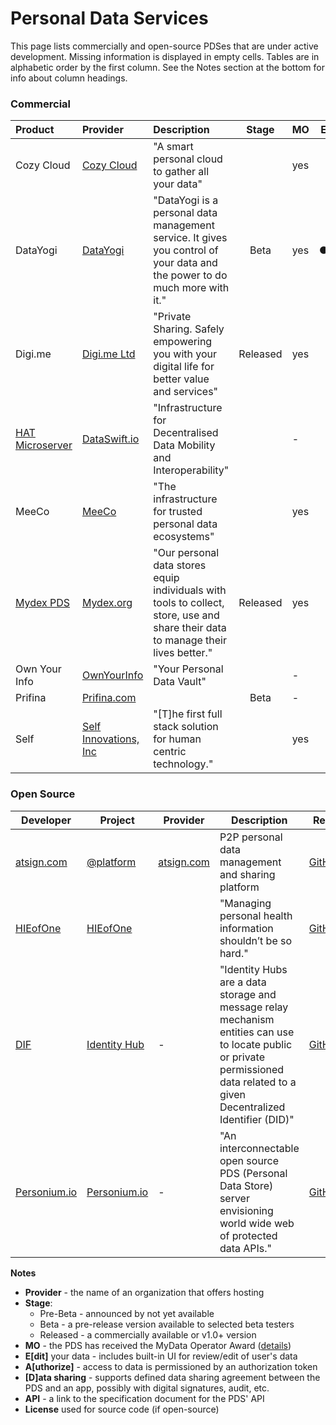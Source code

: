 # Personal Data Services



This page lists commercially and open-source PDSes that are under active development. Missing information is displayed in empty cells. Tables are in alphabetic order by the first column. See the Notes section at the bottom for info about column headings.

### Commercial

| Product                                            | Provider                                  | Description                       | Stage    | MO | E                                                 | A                                                 | D                                               | API |
| :------------------------------------------------- | :---------------------------------------- | :--------- | :----: | :----------------------------------------------------------- | -------------------------------------------------- | -------------------------------------------------- | -------------------------------------------------- | -------------------------------------------------- |
| Cozy Cloud                                         | [Cozy Cloud](https://cozy.io/en/)         | "A smart personal cloud to gather all your data" |            |  yes   |              |     |     |     |
| DataYogi | [DataYogi](https://datayogi.me) | "DataYogi is a personal data management service. It gives you control of your data and the power to do much more with it." | Beta | yes | ● | ●︎ | ●︎ | - |
| Digi.me | [Digi.me Ltd](https://digi.me) | "Private Sharing. Safely empowering you with your digital life for better value and services" | Released | yes |  |  |  |  |
| [HAT Microserver](https://www.hubofallthings.com/) | [DataSwift.io](https://www.dataswift.io/) | "Infrastructure for Decentralised Data Mobility and Interoperability" |            |   -    |  |  |  |      |
| MeeCo						     | [MeeCo](https://MeeCo.me)		 | "The infrastructure for trusted personal data ecosystems"	|            |  yes   |     | ● |   | [API-of-Me](https://docs.meeco.me/) |
| [Mydex PDS](https://mydex.org/platform-services/#personal-data-store) | [Mydex.org](https://mydex.org/) 		 | "Our personal data stores equip individuals with tools to collect, store, use and share their data to manage their lives better." |  Released  |  yes   |  |  |  |      |
| Own Your Info 				     | [OwnYourInfo](https://www.ownyourinfo.com/) | "Your Personal Data Vault" |            | - |                                    |                                    |                                    |  |
| Prifina                                            | [Prifina.com](http://Prifina.com)         |          |    Beta    |   -    |                                                              |                                                              |                                                              |  |
| Self             				     | [Self Innovations, Inc](SelfInnovations.ai) | "[T]he first full stack solution for human centric technology." |	      |  yes   |  |  |  |  |

### Open Source

| Developer                            | Project                                                      | Provider                         | Description                                                  | Repo                                                         |  MO  | E    | A    | D                                   | API                                                          | License    |
| ------------------------------------ | ------------------------------------------------------------ | -------------------------------- | ------------------------------------------------------------ | ------------------------------------------------------------ | :--: | ---- | ---- | ----------------------------------- | ------------------------------------------------------------ | ---------- |
| [atsign.com](https://atsign.com)     | [@platform](https://atsign.dev/)                             | [atsign.com](https://atsign.com) | P2P personal data management and sharing platform            | [GitHub](https://github.com/atsign-foundation)               |  -   | -    | -    | yes (protocol defined and enforced) | @platform                                                    | BSD3       |
| [HIEofOne](https://hieofone.com/)    | [HIEofOne](https://hieofone.com/)                            |                                  | "Managing personal health information shouldn’t be so hard." | [GitHub](https://github.com/HIEofOne)                        |  -   |      |      |                                     |                                                              | MIT        |
| [DIF](https://identity.foundation/)  | [Identity Hub](https://identity.foundation/identity-hub/spec/) | -                                | "Identity Hubs are a data storage and message relay mechanism entities can use to locate public or private permissioned data related to a given Decentralized Identifier (DID)" | [GitHub](https://github.com/decentralized-identity/identity-hub) |  -   | -    |      |                                     | [Identity Hub](https://identity.foundation/identity-hub/spec/) |            |
| [Personium.io](https://personium.io) | [Personium.io](https://personium.io)                         | -                                | "An interconnectable open source PDS (Personal Data Store) server envisioning world wide web of protected data APIs." | [GitHub](https://github.com/personium/)                      | yes  |      |      |                                     |                                                              | Apache 2.0 |

**Notes**

- **Provider** -  the name of an organization that offers hosting 
- **Stage**:
  - Pre-Beta - announced by not yet available
  - Beta - a pre-release version available to selected beta testers
  - Released - a commercially available or v1.0+ version 
- **MO** - the PDS has received the MyData Operator Award ([details](https://mydata.org/mydata-operators/award/))
- **E[dit]** your data - includes built-in UI for review/edit of user's data
- **A[uthorize]** - access to data is permissioned by an authorization token
- **[D]ata sharing** - supports defined data sharing agreement between the PDS and an app, possibly with digital signatures, audit, etc.
- **API** - a link to the specification document for the PDS' API
- **License** used for source code (if open-source)
